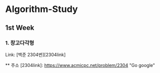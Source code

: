 # Algorithm-Study
## 1st Week
### 1. 창고다각형
Link: [백준 2304번][2304link]



** 주소
[2304link]: https://www.acmicpc.net/problem/2304 "Go google"
